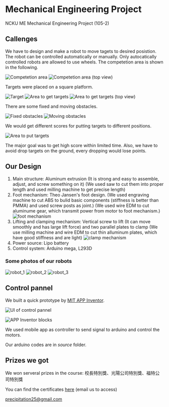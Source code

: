 # Mechanical Engineering Project
NCKU ME Mechanical Engineering Project (105-2)

## Callenges

We have to design and make a robot to move tagets to desired posistion.
The robot can be controlled automatically or manually.
Only autocatically controlled robots are allowed to use wheels.
The competetion area is shown in the following.

![Competetion area](figures/competition_area.jpg)
![Competetion area (top view)](figures/competition_area_top_view.jpg)

Targets were placed on a square platform.

![Target](figures/target.jpg)
![Area to get targets](figures/area_to_get_targets.jpg)
![Area to get targets (top view)](figures/area_to_get_targets_top_view.jpg)

There are some fixed and moving obstacles.

![Fixed obstacles](figures/fixed_obstacles.jpg)
![Moving obstacles](figures/moving_obstacles.jpg)

We would get different scores for putting targets to different positions.

![Area to put targets](figures/area_to_put_targets.jpg)

The major goal was to get high score within limited time.
Also, we have to avoid drop targets on the ground, every dropping would lose points.

## Our Design

1. Main structure:
    Aluminum extrusion (It is strong and easy to assemble, adjust, and screw something on it) (We used saw to cut them into proper length and used milling machine to get precise length)
1. Foot mechanism:
    Theo Jansen's foot design.
    (We used engraving machine to cut ABS to bulid basic components (stiffness is better than PMMA) and used screw posts as joint.)
    (We used wire EDM to cut aluminume gear, which transmit power from motor to foot mechanism.)
    ![foot mechanism](figures/side.jpg)
1. Lifting and clamping mechanism:
    Vertical screw to lift (It can move smoothly and has large lift force) and two parallel plates to clamp
    (We use milling machine and wire EDM to cut thin alluminum plates, which have good stiffness and are light)
    ![clamp mechanism](figures/clamp.jpg)
1. Power source:
    Lipo battery
1. Control system:
    Arduino mega, L293D

### Some photos of our robots

![robot_1](figures/robot_1.jpg)
![robot_2](figures/robot_4.jpg)
![robot_3](figures/robot_5.jpg)


## Control pannel

We built a quick prototype by [MIT APP Inventor](http://appinventor.mit.edu/explore/).

![UI of control pannel](figures/control_pannel_ui.png)

![APP Inventor blocks](figures/blocks.png)

We used mobile app as controller to send signal to arduino and control the motors.

Our arduino codes are in *source* folder.

## Prizes we got

We won serveral prizes in the course: 校長特別獎、光陽公司特別獎、福特公司特別獎

You can find the certificates [here](figures/prizes.pdf) (email us to access)

precipitation25@gmail.com